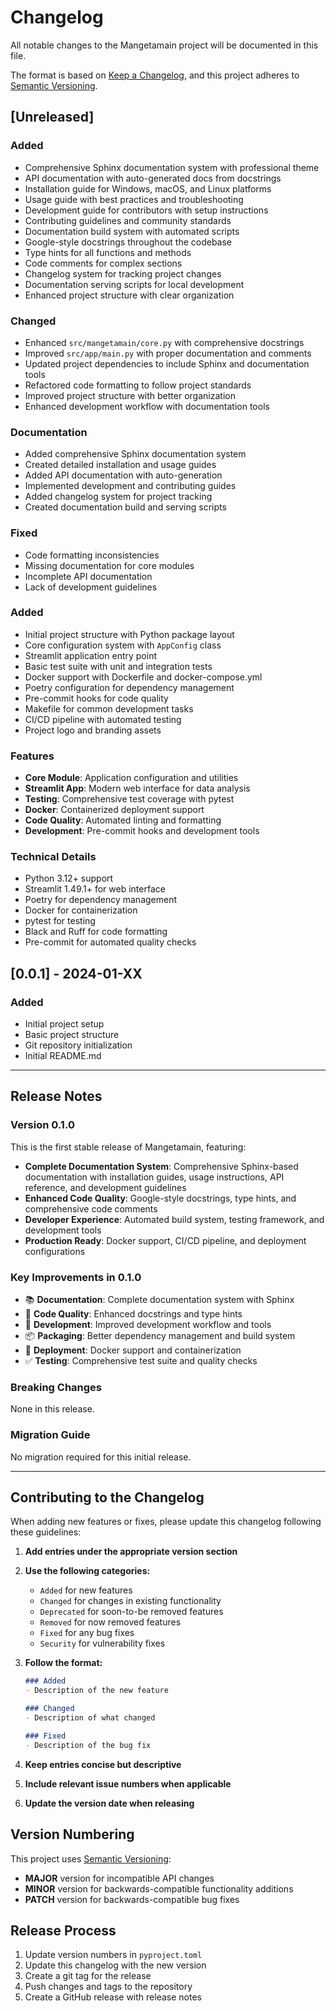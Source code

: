 # Changelog

All notable changes to the Mangetamain project will be documented in this file.

The format is based on [Keep a Changelog](https://keepachangelog.com/en/1.0.0/),
and this project adheres to [Semantic Versioning](https://semver.org/spec/v2.0.0.html).

## [Unreleased]

### Added
- Comprehensive Sphinx documentation system with professional theme
- API documentation with auto-generated docs from docstrings
- Installation guide for Windows, macOS, and Linux platforms
- Usage guide with best practices and troubleshooting
- Development guide for contributors with setup instructions
- Contributing guidelines and community standards
- Documentation build system with automated scripts
- Google-style docstrings throughout the codebase
- Type hints for all functions and methods
- Code comments for complex sections
- Changelog system for tracking project changes
- Documentation serving scripts for local development
- Enhanced project structure with clear organization

### Changed
- Enhanced `src/mangetamain/core.py` with comprehensive docstrings
- Improved `src/app/main.py` with proper documentation and comments
- Updated project dependencies to include Sphinx and documentation tools
- Refactored code formatting to follow project standards
- Improved project structure with better organization
- Enhanced development workflow with documentation tools

### Documentation
- Added comprehensive Sphinx documentation system
- Created detailed installation and usage guides
- Added API documentation with auto-generation
- Implemented development and contributing guides
- Added changelog system for project tracking
- Created documentation build and serving scripts

### Fixed
- Code formatting inconsistencies
- Missing documentation for core modules
- Incomplete API documentation
- Lack of development guidelines

### Added
- Initial project structure with Python package layout
- Core configuration system with `AppConfig` class
- Streamlit application entry point
- Basic test suite with unit and integration tests
- Docker support with Dockerfile and docker-compose.yml
- Poetry configuration for dependency management
- Pre-commit hooks for code quality
- Makefile for common development tasks
- CI/CD pipeline with automated testing
- Project logo and branding assets

### Features
- **Core Module**: Application configuration and utilities
- **Streamlit App**: Modern web interface for data analysis
- **Testing**: Comprehensive test coverage with pytest
- **Docker**: Containerized deployment support
- **Code Quality**: Automated linting and formatting
- **Development**: Pre-commit hooks and development tools

### Technical Details
- Python 3.12+ support
- Streamlit 1.49.1+ for web interface
- Poetry for dependency management
- Docker for containerization
- pytest for testing
- Black and Ruff for code formatting
- Pre-commit for automated quality checks

## [0.0.1] - 2024-01-XX

### Added
- Initial project setup
- Basic project structure
- Git repository initialization
- Initial README.md

---

## Release Notes

### Version 0.1.0
This is the first stable release of Mangetamain, featuring:

- **Complete Documentation System**: Comprehensive Sphinx-based documentation with installation guides, usage instructions, API reference, and development guidelines
- **Enhanced Code Quality**: Google-style docstrings, type hints, and comprehensive code comments
- **Developer Experience**: Automated build system, testing framework, and development tools
- **Production Ready**: Docker support, CI/CD pipeline, and deployment configurations

### Key Improvements in 0.1.0
- 📚 **Documentation**: Complete documentation system with Sphinx
- 🔧 **Code Quality**: Enhanced docstrings and type hints
- 🚀 **Development**: Improved development workflow and tools
- 📦 **Packaging**: Better dependency management and build system
- 🐳 **Deployment**: Docker support and containerization
- ✅ **Testing**: Comprehensive test suite and quality checks

### Breaking Changes
None in this release.

### Migration Guide
No migration required for this initial release.

---

## Contributing to the Changelog

When adding new features or fixes, please update this changelog following these guidelines:

1. **Add entries under the appropriate version section**
2. **Use the following categories:**
   - `Added` for new features
   - `Changed` for changes in existing functionality
   - `Deprecated` for soon-to-be removed features
   - `Removed` for now removed features
   - `Fixed` for any bug fixes
   - `Security` for vulnerability fixes

3. **Follow the format:**
   ```markdown
   ### Added
   - Description of the new feature
   
   ### Changed
   - Description of what changed
   
   ### Fixed
   - Description of the bug fix
   ```

4. **Keep entries concise but descriptive**
5. **Include relevant issue numbers when applicable**
6. **Update the version date when releasing**

## Version Numbering

This project uses [Semantic Versioning](https://semver.org/):

- **MAJOR** version for incompatible API changes
- **MINOR** version for backwards-compatible functionality additions
- **PATCH** version for backwards-compatible bug fixes

## Release Process

1. Update version numbers in `pyproject.toml`
2. Update this changelog with the new version
3. Create a git tag for the release
4. Push changes and tags to the repository
5. Create a GitHub release with release notes
